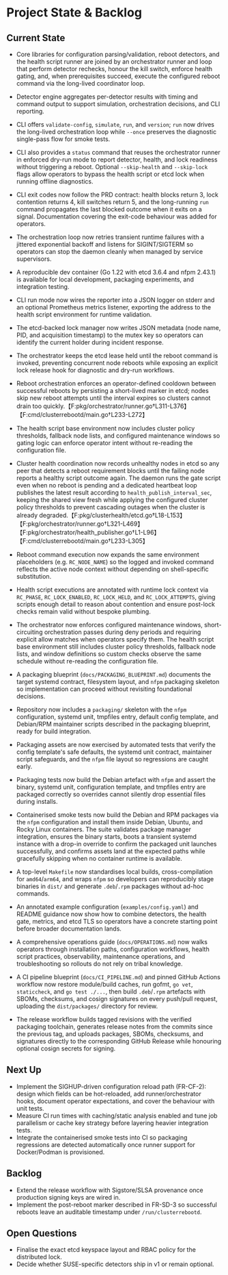 # Project State & Backlog

## Current State
- Core libraries for configuration parsing/validation, reboot detectors, and the
  health script runner are joined by an orchestrator runner and loop that perform
  detector rechecks, honour the kill switch, enforce health gating, and, when
  prerequisites succeed, execute the configured reboot command via the long-lived
  coordinator loop.
- Detector engine aggregates per-detector results with timing and command output
  to support simulation, orchestration decisions, and CLI reporting.
- CLI offers `validate-config`, `simulate`, `run`, and `version`; `run` now drives
  the long-lived orchestration loop while `--once` preserves the diagnostic
  single-pass flow for smoke tests.
- CLI also provides a `status` command that reuses the orchestrator runner in
  enforced dry-run mode to report detector, health, and lock readiness without
  triggering a reboot.  Optional `--skip-health` and `--skip-lock` flags allow
  operators to bypass the health script or etcd lock when running offline
  diagnostics.
- CLI exit codes now follow the PRD contract: health blocks return 3, lock
  contention returns 4, kill switches return 5, and the long-running `run`
  command propagates the last blocked outcome when it exits on a signal.
  Documentation covering the exit-code behaviour was added for operators.
- The orchestration loop now retries transient runtime failures with a
  jittered exponential backoff and listens for SIGINT/SIGTERM so operators can
  stop the daemon cleanly when managed by service supervisors.
- A reproducible dev container (Go 1.22 with etcd 3.6.4 and nfpm 2.43.1) is
  available for local development, packaging experiments, and integration
  testing.
- CLI run mode now wires the reporter into a JSON logger on stderr and an
  optional Prometheus metrics listener, exporting the address to the health
  script environment for runtime validation.
- The etcd-backed lock manager now writes JSON metadata (node name, PID, and
  acquisition timestamp) to the mutex key so operators can identify the
  current holder during incident response.
- The orchestrator keeps the etcd lease held until the reboot command is
  invoked, preventing concurrent node reboots while exposing an explicit lock
  release hook for diagnostic and dry-run workflows.
- Reboot orchestration enforces an operator-defined cooldown between
  successful reboots by persisting a short-lived marker in etcd; nodes skip
  new reboot attempts until the interval expires so clusters cannot drain too
  quickly.【F:pkg/orchestrator/runner.go†L311-L376】【F:cmd/clusterrebootd/main.go†L233-L272】
- The health script base environment now includes cluster policy thresholds,
  fallback node lists, and configured maintenance windows so gating logic can
  enforce operator intent without re-reading the configuration file.
- Cluster health coordination now records unhealthy nodes in etcd so any peer
  that detects a reboot requirement blocks until the failing node reports a
  healthy script outcome again.  The daemon runs the gate script even when no
  reboot is pending and a dedicated heartbeat loop publishes the latest result
  according to `health_publish_interval_sec`, keeping the shared view fresh while
  applying the configured cluster policy thresholds to prevent cascading outages
  when the cluster is already degraded.【F:pkg/clusterhealth/etcd.go†L18-L153】【F:pkg/orchestrator/runner.go†L321-L469】【F:pkg/orchestrator/health_publisher.go†L1-L96】【F:cmd/clusterrebootd/main.go†L233-L305】
- Reboot command execution now expands the same environment placeholders (e.g.
  `RC_NODE_NAME`) so the logged and invoked command reflects the active node
  context without depending on shell-specific substitution.
- Health script executions are annotated with runtime lock context via
  `RC_PHASE`, `RC_LOCK_ENABLED`, `RC_LOCK_HELD`, and `RC_LOCK_ATTEMPTS`, giving
  scripts enough detail to reason about contention and ensure post-lock checks
  remain valid without bespoke plumbing.
- The orchestrator now enforces configured maintenance windows, short-circuiting
  orchestration passes during deny periods and requiring explicit allow matches
  when operators specify them.  The health script base environment still
  includes cluster policy thresholds, fallback node lists, and window
  definitions so custom checks observe the same schedule without re-reading the
  configuration file.
- A packaging blueprint (`docs/PACKAGING_BLUEPRINT.md`) documents the target
  systemd contract, filesystem layout, and `nfpm` packaging skeleton so
  implementation can proceed without revisiting foundational decisions.
- Repository now includes a `packaging/` skeleton with the `nfpm` configuration,
  systemd unit, tmpfiles entry, default config template, and Debian/RPM
  maintainer scripts described in the packaging blueprint, ready for build
  integration.
- Packaging assets are now exercised by automated tests that verify the config
  template's safe defaults, the systemd unit contract, maintainer script
  safeguards, and the `nfpm` file layout so regressions are caught early.
- Packaging tests now build the Debian artefact with `nfpm` and assert the
  binary, systemd unit, configuration template, and tmpfiles entry are packaged
  correctly so overrides cannot silently drop essential files during installs.
- Containerised smoke tests now build the Debian and RPM packages via the `nfpm`
  configuration and install them inside Debian, Ubuntu, and Rocky Linux
  containers.  The suite validates package manager integration, ensures the
  binary starts, boots a transient systemd instance with a drop-in override to
  confirm the packaged unit launches successfully, and confirms assets land at
  the expected paths while gracefully skipping when no container runtime is
  available.
- A top-level `Makefile` now standardises local builds, cross-compilation for
  `amd64`/`arm64`, and wraps `nfpm` so developers can reproducibly stage
  binaries in `dist/` and generate `.deb`/`.rpm` packages without ad-hoc
  commands.
- An annotated example configuration (`examples/config.yaml`) and README
  guidance now show how to combine detectors, the health gate, metrics, and
  etcd TLS so operators have a concrete starting point before broader
  documentation lands.
- A comprehensive operations guide (`docs/OPERATIONS.md`) now walks operators
  through installation paths, configuration workflows, health script practices,
  observability, maintenance operations, and troubleshooting so rollouts do not
  rely on tribal knowledge.

- A CI pipeline blueprint (`docs/CI_PIPELINE.md`) and pinned GitHub Actions
  workflow now restore module/build caches, run gofmt, `go vet`,
  `staticcheck`, and `go test ./...`, then build `.deb`/`.rpm` artefacts with
  SBOMs, checksums, and cosign signatures on every push/pull request,
  uploading the `dist/packages/` directory for review.
- The release workflow builds tagged revisions with the verified packaging
  toolchain, generates release notes from the commits since the previous tag,
  and uploads packages, SBOMs, checksums, and signatures directly to the
  corresponding GitHub Release while honouring optional cosign secrets for
  signing.

## Next Up
- Implement the SIGHUP-driven configuration reload path (FR-CF-2): design which
  fields can be hot-reloaded, add runner/orchestrator hooks, document operator
  expectations, and cover the behaviour with unit tests.
- Measure CI run times with caching/static analysis enabled and tune job
  parallelism or cache key strategy before layering heavier integration tests.
- Integrate the containerised smoke tests into CI so packaging regressions are
  detected automatically once runner support for Docker/Podman is provisioned.

## Backlog
- Extend the release workflow with Sigstore/SLSA provenance once production
  signing keys are wired in.
- Implement the post-reboot marker described in FR-SD-3 so successful reboots
  leave an auditable timestamp under `/run/clusterrebootd`.

## Open Questions
- Finalise the exact etcd keyspace layout and RBAC policy for the distributed lock.
- Decide whether SUSE-specific detectors ship in v1 or remain optional.
